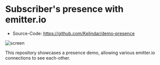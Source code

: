 # Subscriber's presence with emitter.io
* Source-Code: https://github.com/Kelindar/demo-presence

![screen](https://github.com/emitter-io/demo-presence/raw/master/demo.gif) 

This repository showcases a presence demo, allowing various emitter.io connections to see each-other.
